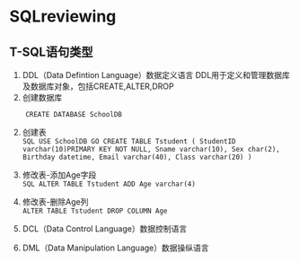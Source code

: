 # SQLreviewing

## T-SQL语句类型
1. DDL（Data Defintion Language）数据定义语言
DDL用于定义和管理数据库及数据库对象，包括CREATE,ALTER,DROP<br>
  1. 创建数据库<br>
```
    CREATE DATABASE SchoolDB
```
  2. 创建表<br>
    ```SQL
    USE SchoolDB
    GO
    CREATE TABLE Tstudent
    ( StudentID varchar(10)PRIMARY KEY NOT NULL,
      Sname varchar(10),
      Sex char(2),
      Birthday datetime,
      Email varchar(40),
      Class varchar(20)
    )
    ```
    <br>
  3.  修改表-添加Age字段<br>
    ```SQL
    ALTER TABLE Tstudent ADD Age varchar(4)
    ```
  4. 修改表-删除Age列<br>
    ```
    ALTER TABLE Tstudent DROP COLUMN Age
    ```

2. DCL（Data Control Language）数据控制语言
3. DML（Data Manipulation Language）数据操纵语言
